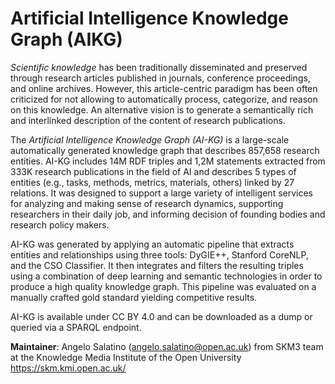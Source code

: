 Artificial Intelligence Knowledge Graph (AIKG)
===================

*Scientific knowledge* has been traditionally disseminated and preserved through research articles published in journals, conference proceedings, and online archives. However, this article-centric paradigm has been often criticized for not allowing to automatically process, categorize, and reason on this knowledge. An alternative vision is to generate a semantically rich and interlinked description of the content of research publications.

The *Artificial Intelligence Knowledge Graph (AI-KG)* is a large-scale automatically generated knowledge graph that describes 857,658 research entities. AI-KG includes 14M RDF triples and 1,2M statements extracted from 333K research publications in the field of AI and describes 5 types of entities (e.g., tasks, methods, metrics, materials, others) linked by 27 relations. It was designed to support a large variety of intelligent services for analyzing and making sense of research dynamics, supporting researchers in their daily job, and informing decision of founding bodies and research policy makers.

AI-KG was generated by applying an automatic pipeline that extracts entities and relationships using three tools: DyGIE++, Stanford CoreNLP, and the CSO Classifier. It then integrates and filters the resulting triples using a combination of deep learning and semantic technologies in order to produce a high quality knowledge graph. This pipeline was evaluated on a manually crafted gold standard yielding competitive results.

AI-KG is available under CC BY 4.0 and can be downloaded as a dump or queried via a SPARQL endpoint.


**Maintainer**: Angelo Salatino (angelo.salatino@open.ac.uk) from SKM3 team at the Knowledge Media Institute of the Open University <https://skm.kmi.open.ac.uk/>


